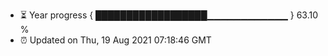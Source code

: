- ⏳ Year progress { ██████████████████▁▁▁▁▁▁▁▁▁▁▁▁ } 63.10 %
- ⏰ Updated on Thu, 19 Aug 2021 07:18:46 GMT

